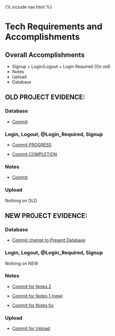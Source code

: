{% include nav.html %}


# Tech Requirements and Accomplishments

## Overall Accomplishments
- Signup + Login/Logout + Login Required (On old)
- Notes
- Upload
- Database

## OLD PROJECT EVIDENCE:

### Database
- [Commit](https://github.com/PunarvasuS/PopcornCritics/commit/33831a478b7eb2f40b4d626df7b4a7b254808de4)

### Login, Logout, @Login_Required, Signup
- [Commit PROGRESS](https://github.com/PunarvasuS/PopcornCritics/commit/33831a478b7eb2f40b4d626df7b4a7b254808de4)

- [Commit COMPLETION](https://github.com/PunarvasuS/PopcornCritics/commit/167af123a3a40a0633f0acd58d76c835c39f3083)

### Notes
- [Commit](https://github.com/PunarvasuS/PopcornCritics/commit/29323f7e15f22a5da96ba1c7c12e205051de7bdf)

### Upload
Nothing on OLD

## NEW PROJECT EVIDENCE:

### Database
- [Commit change to Present Database](https://github.com/AkhilNandhakumar/Guython/commit/961ab1ad20cd71c4028695483ffe7b5f29b966e0)

### Login, Logout, @Login_Required, Signup
Nothing on NEW

### Notes
- [Commit for Notes 2](https://github.com/AkhilNandhakumar/Guython/commit/877819e37ead137032e8afe295db9365dc9ff979)

- [Commit for Notes 1 (new)](https://github.com/AkhilNandhakumar/Guython/commit/961ab1ad20cd71c4028695483ffe7b5f29b966e0)

- [Commit for Notes fix](https://github.com/AkhilNandhakumar/Guython/commit/9b439825c95fd401a38db80b0dfaccc1d315c06d)

### Upload
- [Commit for Upload](https://github.com/AkhilNandhakumar/Guython/commit/961ab1ad20cd71c4028695483ffe7b5f29b966e0)
